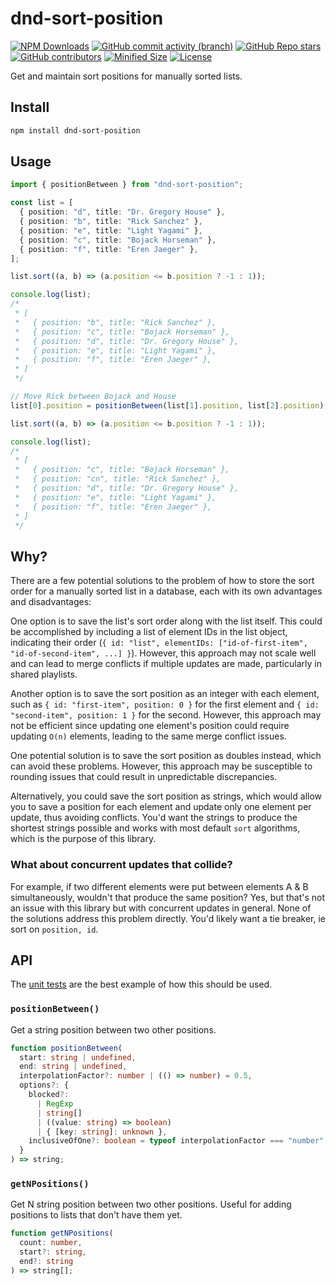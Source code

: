 # dnd-sort-position

[![NPM Downloads](https://img.shields.io/npm/dw/dnd-sort-position?style=flat&logo=npm)](https://www.npmjs.com/package/dnd-sort-position)
[![GitHub commit activity (branch)](https://img.shields.io/github/commit-activity/m/saiichihashimoto/dnd-sort-position?style=flat&logo=github)](https://github.com/saiichihashimoto/dnd-sort-position/pulls?q=is%3Apr+is%3Aclosed)
[![GitHub Repo stars](https://img.shields.io/github/stars/saiichihashimoto/dnd-sort-position?style=flat&logo=github)](https://github.com/saiichihashimoto/dnd-sort-position/stargazers)
[![GitHub contributors](https://img.shields.io/github/contributors/saiichihashimoto/dnd-sort-position?style=flat&logo=github)](https://github.com/saiichihashimoto/dnd-sort-position/graphs/contributors)
[![Minified Size](https://img.shields.io/bundlephobia/min/dnd-sort-position?style=flat)](https://www.npmjs.com/package/dnd-sort-position?activeTab=code)
[![License](https://img.shields.io/github/license/saiichihashimoto/dnd-sort-position?style=flat)](https://github.com/saiichihashimoto/dnd-sort-position/blob/main/LICENSE)

Get and maintain sort positions for manually sorted lists.

## Install

```bash
npm install dnd-sort-position
```

## Usage

```typescript
import { positionBetween } from "dnd-sort-position";

const list = [
  { position: "d", title: "Dr. Gregory House" },
  { position: "b", title: "Rick Sanchez" },
  { position: "e", title: "Light Yagami" },
  { position: "c", title: "Bojack Horseman" },
  { position: "f", title: "Eren Jaeger" },
];

list.sort((a, b) => (a.position <= b.position ? -1 : 1));

console.log(list);
/*
 * [
 *   { position: "b", title: "Rick Sanchez" },
 *   { position: "c", title: "Bojack Horseman" },
 *   { position: "d", title: "Dr. Gregory House" },
 *   { position: "e", title: "Light Yagami" },
 *   { position: "f", title: "Eren Jaeger" },
 * ]
 */

// Move Rick between Bojack and House
list[0].position = positionBetween(list[1].position, list[2].position);

list.sort((a, b) => (a.position <= b.position ? -1 : 1));

console.log(list);
/*
 * [
 *   { position: "c", title: "Bojack Horseman" },
 *   { position: "cn", title: "Rick Sanchez" },
 *   { position: "d", title: "Dr. Gregory House" },
 *   { position: "e", title: "Light Yagami" },
 *   { position: "f", title: "Eren Jaeger" },
 * ]
 */
```

## Why?

There are a few potential solutions to the problem of how to store the sort order for a manually sorted list in a database, each with its own advantages and disadvantages:

One option is to save the list's sort order along with the list itself. This could be accomplished by including a list of element IDs in the list object, indicating their order (`{ id: "list", elementIDs: ["id-of-first-item", "id-of-second-item", ...] }`). However, this approach may not scale well and can lead to merge conflicts if multiple updates are made, particularly in shared playlists.

Another option is to save the sort position as an integer with each element, such as `{ id: "first-item", position: 0 }` for the first element and `{ id: "second-item", position: 1 }` for the second. However, this approach may not be efficient since updating one element's position could require updating `O(n)` elements, leading to the same merge conflict issues.

One potential solution is to save the sort position as doubles instead, which can avoid these problems. However, this approach may be susceptible to rounding issues that could result in unpredictable discrepancies.

Alternatively, you could save the sort position as strings, which would allow you to save a position for each element and update only one element per update, thus avoiding conflicts. You'd want the strings to produce the shortest strings possible and works with most default `sort` algorithms, which is the purpose of this library.

### What about concurrent updates that collide?

For example, if two different elements were put between elements A & B simultaneously, wouldn't that produce the same position? Yes, but that's not an issue with this library but with concurrent updates in general. None of the solutions address this problem directly. You'd likely want a tie breaker, ie sort on `position, id`.

## API

The [unit tests](https://github.com/saiichihashimoto/dnd-sort-position/blob/main/src/index.test.ts) are the best example of how this should be used.

### `positionBetween()`

Get a string position between two other positions.

```typescript
function positionBetween(
  start: string | undefined,
  end: string | undefined,
  interpolationFactor?: number | (() => number) = 0.5,
  options?: {
    blocked?:
      | RegExp
      | string[]
      | ((value: string) => boolean)
      | { [key: string]: unknown },
    inclusiveOfOne?: boolean = typeof interpolationFactor === "number",
  }
) => string;
```

### `getNPositions()`

Get N string position between two other positions. Useful for adding positions to lists that don't have them yet.

```typescript
function getNPositions(
  count: number,
  start?: string,
  end?: string
) => string[];
```
